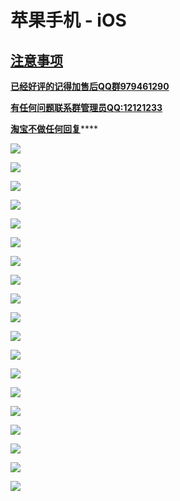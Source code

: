 # 苹果手机 - iOS

## [注意事项](https://bmxcloud.fun/)

[**已经好评的记得加售后QQ群979461290**](https://bmxcloud.fun/)

[**有任何问题联系群管理员QQ:12121233**](https://bmxcloud.fun/)

[ **淘宝不做任何回复**](https://bmxcloud.fun/)\*\*\*\*

![](../.gitbook/assets/image-76.png)

![](../.gitbook/assets/image-41.png)

![](../.gitbook/assets/image-47.png)

![](../.gitbook/assets/image-72.png)

![](../.gitbook/assets/image-25.png)

![](../.gitbook/assets/image-66.png)

![](../.gitbook/assets/image-34.png)

![](../.gitbook/assets/image-22.png)

![](../.gitbook/assets/image-58.png)

![](../.gitbook/assets/image-14.png)

![](../.gitbook/assets/image-57.png)

![](../.gitbook/assets/image-65.png)

![](../.gitbook/assets/image-52.png)

![](../.gitbook/assets/image-32.png)

![](../.gitbook/assets/image-44.png)

![](../.gitbook/assets/image-59.png)

![](../.gitbook/assets/image-24.png)

![](../.gitbook/assets/image-73.png)

![](../.gitbook/assets/image-68.png)

